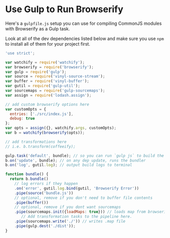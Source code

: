 # Use Gulp to Run Browserify

Here's a `gulpfile.js` setup you can use for compiling CommonJS modules with Browserify as a Gulp task.

Look at all of the dev dependencies listed below and make sure you use `npm` to install all of them for your project first.

```js
'use strict';

var watchify = require('watchify');
var browserify = require('browserify');
var gulp = require('gulp');
var source = require('vinyl-source-stream');
var buffer = require('vinyl-buffer');
var gutil = require('gulp-util');
var sourcemaps = require('gulp-sourcemaps');
var assign = require('lodash.assign');

// add custom browserify options here
var customOpts = {
  entries: ['./src/index.js'],
  debug: true
};
var opts = assign({}, watchify.args, customOpts);
var b = watchify(browserify(opts)); 

// add transformations here
// i.e. b.transform(coffeeify);

gulp.task('default', bundle); // so you can run `gulp js` to build the file
b.on('update', bundle); // on any dep update, runs the bundler
b.on('log', gutil.log); // output build logs to terminal

function bundle() {
  return b.bundle()
    // log errors if they happen
    .on('error', gutil.log.bind(gutil, 'Browserify Error'))
    .pipe(source('bundle.js'))
    // optional, remove if you don't need to buffer file contents
    .pipe(buffer())
    // optional, remove if you dont want sourcemaps
    .pipe(sourcemaps.init({loadMaps: true})) // loads map from browserify file
       // Add transformation tasks to the pipeline here.
    .pipe(sourcemaps.write('./')) // writes .map file
    .pipe(gulp.dest('./dist'));
}
```